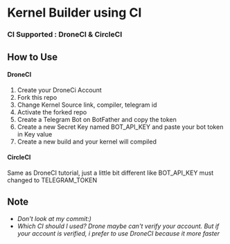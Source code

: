 # Kernel Builder using CI

### CI Supported : DroneCI & CircleCI

## How to Use
#### DroneCI
1. Create your DroneCi Account
2. Fork this repo
3. Change Kernel Source link, compiler, telegram id
4. Activate the forked repo
5. Create a Telegram Bot on BotFather and copy the token
6. Create a new Secret Key named BOT_API_KEY and paste your bot token in Key value
7. Create a new build and your kernel will compiled

#### CircleCI
Same as DroneCI tutorial, just a little bit different like BOT_API_KEY must changed to TELEGRAM_TOKEN


## Note
- *Don't look at my commit:)*
- *Which CI should I used? Drone maybe can't verify your account. But if your account is verified, i prefer to use DroneCI because it more faster*